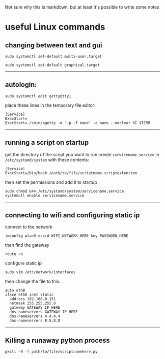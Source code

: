 Not sure why this is markdown, but at least it's possible to write some notes

# useful Linux commands

## changing between text and gui
```
sudo systemctl set-default multi-user.target

sudo systemctl set-default graphical.target
```

***

## autologin:
```
sudo systemctl edit getty@tty1
```
place these lines in the temporary file editor:
```
[Service]
ExecStart=
ExecStart=-/sbin/agetty -o '-p -f nano' -a nano --noclear %I $TERM
```

***

## running a script on startup
get the directory of the script you want to run
create `servicename.service` in `/etc/systemd/system` with these contents:
```
[Service]
ExecStart=/bin/bash /path/to/file/scriptname.scriptextension
```
then set the permissions and add it to startup
```
sudo chmod 644 /etc/systemd/system/servicename.service
systemctl enable servicename.service
```

***

## connecting to wifi and configuring static ip
connect to the network
```
iwconfig wlan0 essid WIFI_NETWORK_HERE key PASSWORD_HERE
```
then find the gateway
```
route -n
```
configure static ip
```
sudo vim /etc/network/interfaces
```
then change the file to this:
```
auto eth0
iface eth0 inet static 
  address 192.168.0.151
  netmask 255.255.255.0
  gateway GATEWAY IP HERE
  dns-nameservers GATEWAY IP HERE
  dns-nameservers 4.4.4.4
  dns-nameservers 8.8.8.8
```

***

## Killing a runaway python process
```
pkill -9 -f path/to/file/scriptnamehere.py
```